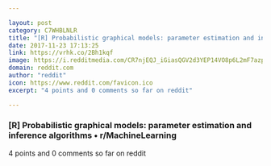 ```yaml
---

layout: post
category: C7WHBLNLR
title: "[R] Probabilistic graphical models: parameter estimation and inference algorithms • r/MachineLearning"
date: 2017-11-23 17:13:25
link: https://vrhk.co/2Bh1kqf
image: https://i.redditmedia.com/CR7njEQJ_iGiasQGV2d3YEP14VO8p6L2mF7azpP3IyM.jpg?w=320&s=7c4244e44537cc3a79297a4bab5b5fc7
domain: reddit.com
author: "reddit"
icon: https://www.reddit.com/favicon.ico
excerpt: "4 points and 0 comments so far on reddit"

---
```


### [R] Probabilistic graphical models: parameter estimation and inference algorithms • r/MachineLearning

4 points and 0 comments so far on reddit